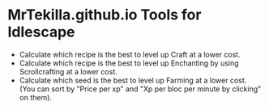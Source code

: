 # MrTekilla.github.io Tools for Idlescape


* Calculate which recipe is the best to level up Craft at a lower cost.<br/>
* Calculate which recipe is the best to level up Enchanting by using Scrollcrafting at a lower cost.<br/>
* Calculate which seed is the best to level up Farming at a lower cost. (You can sort by "Price per xp" and "Xp per bloc per minute by clicking" on them).<br/>
